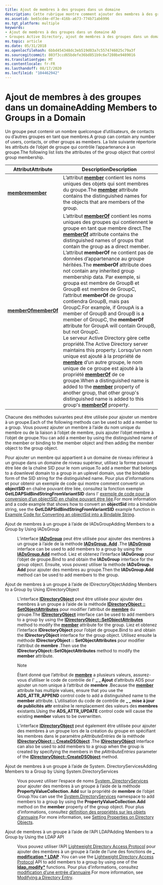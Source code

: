 ```yaml
---
title: Ajout de membres à des groupes dans un domaine
description: Cette rubrique montre comment ajouter des membres à des groupes dans un domaine.
ms.assetid: be65cd4e-df3e-416b-a673-774b71ab6996
ms.tgt_platform: multiple
keywords:
- Ajout de membres à des groupes dans un domaine AD
- Groupes Active Directory, ajout de membres à des groupes dans un domaine
ms.topic: article
ms.date: 05/31/2018
ms.openlocfilehash: 6bbd454348dc3eb519d03a7c5574746025c79a3f
ms.sourcegitcommit: 803f3ccd65bdefe36bd851b9c6e7280be9489016
ms.translationtype: MT
ms.contentlocale: fr-FR
ms.lasthandoff: 08/17/2020
ms.locfileid: "104462942"
---
```

# <a name="adding-members-to-groups-in-a-domain"></a><span data-ttu-id="d8175-105">Ajout de membres à des groupes dans un domaine</span><span class="sxs-lookup"><span data-stu-id="d8175-105">Adding Members to Groups in a Domain</span></span>

<span data-ttu-id="d8175-106">Un groupe peut contenir un nombre quelconque d’utilisateurs, de contacts ou d’autres groupes en tant que membres.</span><span class="sxs-lookup"><span data-stu-id="d8175-106">A group can contain any number of users, contacts, or other groups as members.</span></span> <span data-ttu-id="d8175-107">La liste suivante répertorie les attributs de l’objet de groupe qui contrôle l’appartenance à un groupe.</span><span class="sxs-lookup"><span data-stu-id="d8175-107">The following list lists the attributes of the group object that control group membership.</span></span>



| <span data-ttu-id="d8175-108">Attribut</span><span class="sxs-lookup"><span data-stu-id="d8175-108">Attribute</span></span>                                      | <span data-ttu-id="d8175-109">Description</span><span class="sxs-lookup"><span data-stu-id="d8175-109">Description</span></span>                                                                                                                                                                                                                                                                                                                                                                                                                                                                                                                                                                                                                                                                     |
|------------------------------------------------|---------------------------------------------------------------------------------------------------------------------------------------------------------------------------------------------------------------------------------------------------------------------------------------------------------------------------------------------------------------------------------------------------------------------------------------------------------------------------------------------------------------------------------------------------------------------------------------------------------------------------------------------------------------------------------|
| [<span data-ttu-id="d8175-110">**membre**</span><span class="sxs-lookup"><span data-stu-id="d8175-110">**member**</span></span>](/windows/desktop/ADSchema/a-member)<br/>     | <span data-ttu-id="d8175-111">L’attribut [**member**](/windows/desktop/ADSchema/a-member) contient les noms uniques des objets qui sont membres du groupe.</span><span class="sxs-lookup"><span data-stu-id="d8175-111">The [**member**](/windows/desktop/ADSchema/a-member) attribute contains the distinguished names for the objects that are members of the group.</span></span><br/>                                                                                                                                                                                                                                                                                                                                                                                                                                                                                                                                        |
| [<span data-ttu-id="d8175-112">**memberOf**</span><span class="sxs-lookup"><span data-stu-id="d8175-112">**memberOf**</span></span>](/windows/desktop/ADSchema/a-memberof)<br/> | <span data-ttu-id="d8175-113">L’attribut [**memberOf**](/windows/desktop/ADSchema/a-memberof) contient les noms uniques des groupes qui contiennent le groupe en tant que membre direct.</span><span class="sxs-lookup"><span data-stu-id="d8175-113">The [**memberOf**](/windows/desktop/ADSchema/a-memberof) attribute contains the distinguished names of groups that contain the group as a direct member.</span></span> <span data-ttu-id="d8175-114">L’attribut **memberOf** ne contient pas de données d’appartenance au groupe héritées.</span><span class="sxs-lookup"><span data-stu-id="d8175-114">The **memberOf** attribute does not contain any inherited group membership data.</span></span> <span data-ttu-id="d8175-115">Par exemple, si groupa est membre de GroupB et GroupB est membre de GroupC, l’attribut **memberOf** de groupa contiendra GroupB, mais pas GroupC.</span><span class="sxs-lookup"><span data-stu-id="d8175-115">For example, if GroupA is a member of GroupB and GroupB is a member of GroupC, the **memberOf** attribute for GroupA will contain GroupB, but not GroupC.</span></span><br/> <span data-ttu-id="d8175-116">Le serveur Active Directory gère cette propriété.</span><span class="sxs-lookup"><span data-stu-id="d8175-116">The Active Directory server maintains this property.</span></span> <span data-ttu-id="d8175-117">Lorsqu’un nom unique est ajouté à la propriété de [**membre**](/windows/desktop/ADSchema/a-member) d’un autre groupe, le nom unique de ce groupe est ajouté à la propriété [**memberOf**](/windows/desktop/ADSchema/a-memberof) de ce groupe.</span><span class="sxs-lookup"><span data-stu-id="d8175-117">When a distinguished name is added to the [**member**](/windows/desktop/ADSchema/a-member) property of another group, that other group's distinguished name is added to this group's [**memberOf**](/windows/desktop/ADSchema/a-memberof) property.</span></span><br/> |



 

<span data-ttu-id="d8175-118">Chacune des méthodes suivantes peut être utilisée pour ajouter un membre à un groupe.</span><span class="sxs-lookup"><span data-stu-id="d8175-118">Each of the following methods can be used to add a member to a group.</span></span> <span data-ttu-id="d8175-119">Vous pouvez ajouter un membre à l’aide du nom unique du membre ou de la liaison à l’objet de membre, puis ajouter l’objet membre à l’objet de groupe.</span><span class="sxs-lookup"><span data-stu-id="d8175-119">You can add a member by using the distinguished name of the member or binding to the member object and then adding the member object to the group object.</span></span>

<span data-ttu-id="d8175-120">Pour ajouter un membre qui appartient à un domaine de niveau inférieur à un groupe dans un domaine de niveau supérieur, utilisez la forme pouvant être liée de la chaîne SID pour le nom unique.</span><span class="sxs-lookup"><span data-stu-id="d8175-120">To add a member that belongs to a downlevel domain to a group in an uplevel domain, use the bindable form of the SID string for the distinguished name.</span></span> <span data-ttu-id="d8175-121">Pour plus d’informations et pour obtenir un exemple de code qui montre comment convertir un **objectSID** en chaîne pouvant être liée, consultez la fonction exemple **GetLDAPSidBindStringFromVariantSID** dans l' [exemple de code pour la conversion d’un objectSID en chaîne pouvant être liée](example-code-for-converting-an-objectsid-into-a-bindable-string-.md).</span><span class="sxs-lookup"><span data-stu-id="d8175-121">For more information and a code example that shows how to convert an **objectSid** into a bindable string, see the **GetLDAPSidBindStringFromVariantSID** example function in [Example Code for Converting an objectSid into a Bindable String](example-code-for-converting-an-objectsid-into-a-bindable-string-.md).</span></span>

<dl> <dt>

<span data-ttu-id="d8175-122"><span id="Adding_Members_to_a_Group_by_Using_IADsGroup"></span><span id="adding_members_to_a_group_by_using_iadsgroup"></span><span id="ADDING_MEMBERS_TO_A_GROUP_BY_USING_IADSGROUP"></span>Ajout de membres à un groupe à l’aide de IADsGroup</span><span class="sxs-lookup"><span data-stu-id="d8175-122"><span id="Adding_Members_to_a_Group_by_Using_IADsGroup"></span><span id="adding_members_to_a_group_by_using_iadsgroup"></span><span id="ADDING_MEMBERS_TO_A_GROUP_BY_USING_IADSGROUP"></span>Adding Members to a Group by Using IADsGroup</span></span>
</dt> <dd>

<span data-ttu-id="d8175-123">L’interface [**IADsGroup**](/windows/desktop/api/iads/nn-iads-iadsgroup) peut être utilisée pour ajouter des membres à un groupe à l’aide de la méthode [**IADsGroup. Add**](/windows/desktop/api/iads/nf-iads-iadsgroup-add) .</span><span class="sxs-lookup"><span data-stu-id="d8175-123">The [**IADsGroup**](/windows/desktop/api/iads/nn-iads-iadsgroup) interface can be used to add members to a group by using the [**IADsGroup.Add**](/windows/desktop/api/iads/nf-iads-iadsgroup-add) method.</span></span> <span data-ttu-id="d8175-124">Liez et obtenez l’interface **IADsGroup** pour l’objet de groupe.</span><span class="sxs-lookup"><span data-stu-id="d8175-124">Bind to and obtain the **IADsGroup** interface for the group object.</span></span> <span data-ttu-id="d8175-125">Ensuite, vous pouvez utiliser la méthode **IADsGroup. Add** pour ajouter des membres au groupe.</span><span class="sxs-lookup"><span data-stu-id="d8175-125">Then the **IADsGroup.Add** method can be used to add members to the group.</span></span>

</dd> <dt>

<span data-ttu-id="d8175-126"><span id="Adding_Members_to_a_Group_by_Using_IDirectoryObject"></span><span id="adding_members_to_a_group_by_using_idirectoryobject"></span><span id="ADDING_MEMBERS_TO_A_GROUP_BY_USING_IDIRECTORYOBJECT"></span>Ajout de membres à un groupe à l’aide de IDirectoryObject</span><span class="sxs-lookup"><span data-stu-id="d8175-126"><span id="Adding_Members_to_a_Group_by_Using_IDirectoryObject"></span><span id="adding_members_to_a_group_by_using_idirectoryobject"></span><span id="ADDING_MEMBERS_TO_A_GROUP_BY_USING_IDIRECTORYOBJECT"></span>Adding Members to a Group by Using IDirectoryObject</span></span>
</dt> <dd>

<span data-ttu-id="d8175-127">L’interface [**IDirectoryObject**](/windows/desktop/api/iads/nn-iads-idirectoryobject) peut être utilisée pour ajouter des membres à un groupe à l’aide de la méthode [**IDirectoryObject :: SetObjectAttributes**](/windows/desktop/api/iads/nf-iads-idirectoryobject-setobjectattributes) pour modifier l’attribut de [**membre**](/windows/desktop/ADSchema/a-member) du groupe.</span><span class="sxs-lookup"><span data-stu-id="d8175-127">The [**IDirectoryObject**](/windows/desktop/api/iads/nn-iads-idirectoryobject) interface can be used to add members to a group by using the [**IDirectoryObject::SetObjectAttributes**](/windows/desktop/api/iads/nf-iads-idirectoryobject-setobjectattributes) method to modify the [**member**](/windows/desktop/ADSchema/a-member) attribute for the group.</span></span> <span data-ttu-id="d8175-128">Liez et obtenez l’interface **IDirectoryObject** pour l’objet de groupe.</span><span class="sxs-lookup"><span data-stu-id="d8175-128">Bind to and obtain the **IDirectoryObject** interface for the group object.</span></span> <span data-ttu-id="d8175-129">Utilisez ensuite la méthode **IDirectoryObject :: SetObjectAttributes** pour modifier l’attribut de **membre** .</span><span class="sxs-lookup"><span data-stu-id="d8175-129">Then use the **IDirectoryObject::SetObjectAttributes** method to modify the **member** attribute.</span></span>

> [!Note]  
> <span data-ttu-id="d8175-130">Étant donné que l’attribut de [**membre**](/windows/desktop/ADSchema/a-member) a plusieurs valeurs, assurez-vous d’utiliser le code de contrôle de l' **\_ \_ Ajout** d’attributs ADS pour ajouter un nom unique à l’attribut de **membre** .</span><span class="sxs-lookup"><span data-stu-id="d8175-130">Because the [**member**](/windows/desktop/ADSchema/a-member) attribute has multiple values, ensure that you use the **ADS\_ATTR\_APPEND** control code to add a distinguished name to the **member** attribute.</span></span> <span data-ttu-id="d8175-131">L’utilisation du code de contrôle de **\_ \_ mise à jour de publicités attr** entraîne le remplacement des valeurs des **membres** existants.</span><span class="sxs-lookup"><span data-stu-id="d8175-131">Using the **ADS\_ATTR\_UPDATE** control code will cause the existing **member** values to be overwritten.</span></span>

 

<span data-ttu-id="d8175-132">L’interface [**IDirectoryObject**](/windows/desktop/api/iads/nn-iads-idirectoryobject) peut également être utilisée pour ajouter des membres à un groupe lors de la création du groupe en spécifiant les membres dans le paramètre *pAttributeEntries* de la méthode [**IDirectoryObject :: CreateDSObject**](/windows/desktop/api/iads/nf-iads-idirectoryobject-createdsobject) .</span><span class="sxs-lookup"><span data-stu-id="d8175-132">The [**IDirectoryObject**](/windows/desktop/api/iads/nn-iads-idirectoryobject) interface can also be used to add members to a group when the group is created by specifying the members in the *pAttributeEntries* parameter of the [**IDirectoryObject::CreateDSObject**](/windows/desktop/api/iads/nf-iads-idirectoryobject-createdsobject) method.</span></span>

</dd> <dt>

<span data-ttu-id="d8175-133"><span id="Adding_Members_to_a_Group_by_Using_System.DirectoryServices"></span><span id="adding_members_to_a_group_by_using_system.directoryservices"></span><span id="ADDING_MEMBERS_TO_A_GROUP_BY_USING_SYSTEM.DIRECTORYSERVICES"></span>Ajout de membres à un groupe à l’aide de System. DirectoryServices</span><span class="sxs-lookup"><span data-stu-id="d8175-133"><span id="Adding_Members_to_a_Group_by_Using_System.DirectoryServices"></span><span id="adding_members_to_a_group_by_using_system.directoryservices"></span><span id="ADDING_MEMBERS_TO_A_GROUP_BY_USING_SYSTEM.DIRECTORYSERVICES"></span>Adding Members to a Group by Using System.DirectoryServices</span></span>
</dt> <dd>

<span data-ttu-id="d8175-134">Vous pouvez utiliser l’espace de noms [System. DirectoryServices](/dotnet/api/system.directoryservices) pour ajouter des membres à un groupe à l’aide de la méthode **PropertyValueCollection. Add** sur la propriété de **membre** de l’objet Group.</span><span class="sxs-lookup"><span data-stu-id="d8175-134">You can use the [System.DirectoryServices](/dotnet/api/system.directoryservices) namespace to add members to a group by using the **PropertyValueCollection.Add** method on the **member** property of the group object.</span></span> <span data-ttu-id="d8175-135">Pour plus d’informations, consultez [définition des propriétés sur les objets d’annuaire](/previous-versions/ms180860(v=vs.90)).</span><span class="sxs-lookup"><span data-stu-id="d8175-135">For more information, see [Setting Properties on Directory Objects](/previous-versions/ms180860(v=vs.90)).</span></span>

</dd> <dt>

<span data-ttu-id="d8175-136"><span id="Adding_Members_to_a_Group_by_Using_the_LDAP_API"></span><span id="adding_members_to_a_group_by_using_the_ldap_api"></span><span id="ADDING_MEMBERS_TO_A_GROUP_BY_USING_THE_LDAP_API"></span>Ajout de membres à un groupe à l’aide de l’API LDAP</span><span class="sxs-lookup"><span data-stu-id="d8175-136"><span id="Adding_Members_to_a_Group_by_Using_the_LDAP_API"></span><span id="adding_members_to_a_group_by_using_the_ldap_api"></span><span id="ADDING_MEMBERS_TO_A_GROUP_BY_USING_THE_LDAP_API"></span>Adding Members to a Group by Using the LDAP API</span></span>
</dt> <dd>

<span data-ttu-id="d8175-137">Vous pouvez utiliser l’API [Lightweight Directory Access Protocol](/previous-versions/windows/desktop/ldap/lightweight-directory-access-protocol-ldap-api) pour ajouter des membres à un groupe à l’aide de l’une des fonctions de [**\_ modification \* LDAP**](/previous-versions/windows/desktop/api/winldap/nf-winldap-ldap_modify_s) .</span><span class="sxs-lookup"><span data-stu-id="d8175-137">You can use the [Lightweight Directory Access Protocol](/previous-versions/windows/desktop/ldap/lightweight-directory-access-protocol-ldap-api) API to add members to a group by using one of the [**ldap\_modify\***](/previous-versions/windows/desktop/api/winldap/nf-winldap-ldap_modify_s) functions.</span></span> <span data-ttu-id="d8175-138">Pour plus d’informations, consultez [modification d’une entrée d’annuaire](/previous-versions/windows/desktop/ldap/modifying-a-directory-entry).</span><span class="sxs-lookup"><span data-stu-id="d8175-138">For more information, see [Modifying a Directory Entry](/previous-versions/windows/desktop/ldap/modifying-a-directory-entry).</span></span>

</dd> </dl>

 

